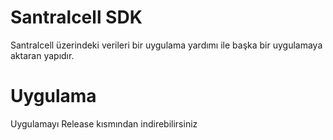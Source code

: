 # Santralcell SDK
Santralcell üzerindeki verileri bir uygulama yardımı ile başka bir uygulamaya aktaran yapıdır.


# Uygulama

Uygulamayı Release kısmından indirebilirsiniz

